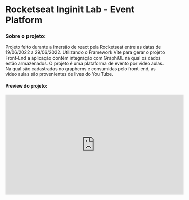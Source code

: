 # Rocketseat Inginit Lab - Event Platform

### Sobre o projeto: 
Projeto feito durante a imersão de react pela Rocketseat entre as datas de 19/06/2022 a 29/06/2022. Utilizando o Framework Vite para gerar o projeto Front-End a aplicação contém integração com GraphiQL na qual os dados estão armazenados. O projeto é uma plataforma de evento por video aulas. Na qual são cadastradas no graphcms e consumidas pelo front-end, as video aulas são provenientes de lives do You Tube.


#### Preview do projeto: 
<p align="center">
    <iframe width="560" height="315" src="https://www.youtube.com/embed/ZctrqBOq3dM" title="YouTube video player" frameborder="0" allow="accelerometer; autoplay; clipboard-write; encrypted-media; gyroscope; picture-in-picture" allowfullscreen></iframe>
</p>

